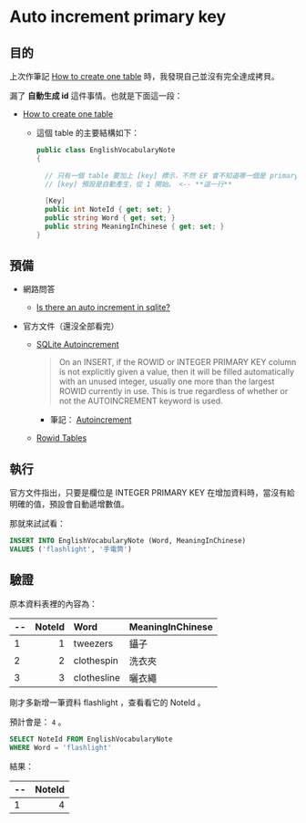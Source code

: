 # Auto increment primary key


## 目的


上次作筆記 [How to create one table](https://github.com/LPenny-github/CellPhoneAppNotepad/blob/main/SQLite/DB-Browser-for-SQLite/Execute-SQL/Create-one-table.md) 時，我發現自己並沒有完全達成拷貝。

漏了 **自動生成 id** 這件事情。也就是下面這一段：

* [How to create one table](https://github.com/LPenny-github/CellPhoneAppNotepad/blob/main/Entity-Framework-Core/Sqlite/Model/Create-one-table.md)

    * 這個 table 的主要結構如下：

      ```csharp
      public class EnglishVocabularyNote
      {
    
        // 只有一個 table 要加上 [key] 標示，不然 EF 會不知道哪一個是 primary key 或是 根本沒有 primary key 。
        // [key] 預設是自動產生，從 1 開始。 <-- **這一行**
    
        [Key] 
        public int NoteId { get; set; }
        public string Word { get; set; }
        public string MeaningInChinese { get; set; }
      }
      ```


## 預備


* 網路問答

    * [Is there an auto increment in sqlite?](https://stackoverflow.com/questions/7905859/is-there-an-auto-increment-in-sqlite)

* 官方文件（還沒全部看完）

    * [SQLite Autoincrement](https://www.sqlite.org/autoinc.html)

        > On an INSERT, if the ROWID or INTEGER PRIMARY KEY column is not explicitly given a value, then it will be filled automatically with an unused integer, usually one more than the largest ROWID currently in use. This is true regardless of whether or not the AUTOINCREMENT keyword is used.

        * 筆記： [Autoincrement](https://github.com/LPenny-github/CellPhoneAppNotepad/blob/main/SQLite/Keywords/Autoincrement.md)

    * [Rowid Tables](https://www.sqlite.org/rowidtable.html)


## 執行


官方文件指出，只要是欄位是 INTEGER PRIMARY KEY 在增加資料時，當沒有給明確的值，預設會自動遞增數值。

那就來試試看：


```sql
INSERT INTO EnglishVocabularyNote (Word, MeaningInChinese)
VALUES ('flashlight', '手電筒')
```


## 驗證


原本資料表裡的內容為：


--|NoteId|Word|MeaningInChinese
--|------:|:-----------|:-------------
1 |1     |tweezers   |  鑷子
2 |2     |clothespin |	洗衣夾
3 |3     |clothesline|	曬衣繩


剛才多新增一筆資料 flashlight ，查看看它的 NoteId 。

預計會是： `4` 。


```sql
SELECT NoteId FROM EnglishVocabularyNote
WHERE Word = 'flashlight'
```

結果：


--|NoteId|
--|------:|
1 |4     |